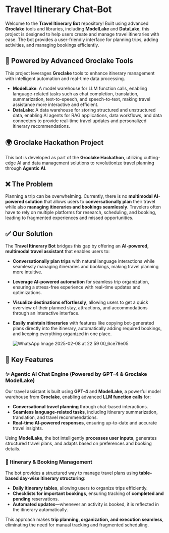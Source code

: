 # Travel Itinerary Chat-Bot
Welcome to the **Travel Itinerary Bot** repository! Built using advanced **Groclake** tools and libraries, including **ModelLake** and **DataLake**, this project is designed to help users create and manage travel itineraries with ease. The bot provides a user-friendly interface for planning trips, adding activities, and managing bookings efficiently.  

## 🚀 Powered by Advanced Groclake Tools  

This project leverages **Groclake** tools to enhance itinerary management with intelligent automation and real-time data processing.

- **ModelLake**: A model warehouse for LLM function calls, enabling language-related tasks such as chat completion, translation, summarization, text-to-speech, and speech-to-text, making travel assistance more interactive and efficient.  
- **DataLake**: A data warehouse for storing structured and unstructured data, enabling AI agents for RAG applications, data workflows, and data connectors to provide real-time travel updates and personalized itinerary recommendations.

## 🌍 Groclake Hackathon Project  

This bot is developed as part of the **Groclake Hackathon**, utilizing cutting-edge AI and data management solutions to revolutionize travel planning through **Agentic AI**.

## ❌ The Problem  

Planning a trip can be overwhelming. Currently, there is no **multimodal AI-powered solution** that allows users to **conversationally plan** their travel while also **managing itineraries and bookings seamlessly**. Travelers often have to rely on multiple platforms for research, scheduling, and booking, leading to fragmented experiences and missed opportunities.  

## ✅ Our Solution  

The **Travel Itinerary Bot** bridges this gap by offering an **AI-powered, multimodal travel assistant** that enables users to:  

- **Conversationally plan trips** with natural language interactions while seamlessly managing itineraries and bookings, making travel planning more intuitive.  
- **Leverage AI-powered automation** for seamless trip organization, ensuring a stress-free experience with real-time updates and optimizations.  
- **Visualize destinations effortlessly**, allowing users to get a quick overview of their planned stay, attractions, and accommodations through an interactive interface.  
- **Easily maintain itineraries** with features like copying bot-generated plans directly into the itinerary, automatically adding required bookings, and keeping everything organized in one place.

  ![WhatsApp Image 2025-02-08 at 22 59 00_6ce79e05](https://github.com/user-attachments/assets/ebbfc363-df65-4c32-a54b-ca9bdcbb382c)

## 🌟 Key Features

### ✨ Agentic AI Chat Engine (Powered by GPT-4 & Groclake ModelLake)  

Our travel assistant is built using **GPT-4** and **ModelLake**, a powerful model warehouse from **Groclake**, enabling advanced **LLM function calls** for:  

- **Conversational travel planning** through chat-based interactions.  
- **Seamless language-related tasks**, including itinerary summarization, translation, and travel recommendations.  
- **Real-time AI-powered responses**, ensuring up-to-date and accurate travel insights.  

Using **ModelLake**, the bot intelligently **processes user inputs**, generates structured travel plans, and adapts based on preferences and booking details.  

### 📅 Itinerary & Booking Management  

The bot provides a structured way to manage travel plans using **table-based day-wise itinerary structuring**:  

- **Daily itinerary tables**, allowing users to organize trips efficiently.  
- **Checklists for important bookings**, ensuring tracking of **completed and pending** reservations.  
- **Automated updates**—whenever an activity is booked, it is reflected in the itinerary automatically.  

This approach makes **trip planning, organization, and execution seamless**, eliminating the need for manual tracking and fragmented scheduling.  




